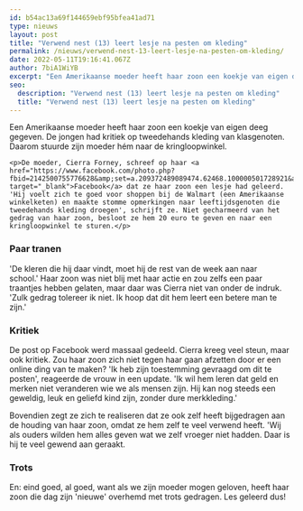 ```yaml
---
id: b54ac13a69f144659ebf95bfea41ad71
type: nieuws
layout: post
title: "Verwend nest (13) leert lesje na pesten om kleding"
permalink: /nieuws/verwend-nest-13-leert-lesje-na-pesten-om-kleding/
date: 2022-05-11T19:16:41.067Z
author: 7biA1WiYB
excerpt: "Een Amerikaanse moeder heeft haar zoon een koekje van eigen deeg gegeven. De jongen had kritiek op tweedehands kleding van klasgenoten. Daarom stuurde zijn moeder hém naar de kringloopwinkel.  "
seo:
  description: "Verwend nest (13) leert lesje na pesten om kleding"
  title: "Verwend nest (13) leert lesje na pesten om kleding"
---
```

Een Amerikaanse moeder heeft haar zoon een koekje van eigen deeg gegeven. De jongen had kritiek op tweedehands kleding van klasgenoten. Daarom stuurde zijn moeder hém naar de kringloopwinkel.  

    <p>De moeder, Cierra Forney, schreef op haar <a href="https://www.facebook.com/photo.php?fbid=2142500755776628&amp;set=a.209372489089474.62468.100000501728921&amp;type=3" target="_blank">Facebook</a> dat ze haar zoon een lesje had geleerd. 'Hij voelt zich te goed voor shoppen bij de Walmart (een Amerikaanse winkelketen) en maakte stomme opmerkingen naar leeftijdsgenoten die tweedehands kleding droegen', schrijft ze. Niet gecharmeerd van het gedrag van haar zoon, besloot ze hem 20 euro te geven en naar een kringloopwinkel te sturen.</p>
<h3>Paar tranen</h3>
<p>'De kleren die hij daar vindt, moet hij de rest van de week aan naar school.' Haar zoon was niet blij met haar actie en zou zelfs een paar traantjes hebben gelaten, maar daar was Cierra niet van onder de indruk. 'Zulk gedrag tolereer ik niet. Ik hoop dat dit hem leert een betere man te zijn.'</p>
<h3>Kritiek</h3>
<p>De post op Facebook werd massaal gedeeld. Cierra kreeg veel steun, maar ook kritiek. Zou haar zoon zich niet tegen haar gaan afzetten door er een online ding van te maken? 'Ik heb zijn toestemming gevraagd om dit te posten', reageerde de vrouw in een update. 'Ik wil hem leren dat geld en merken niet veranderen wie we als mensen zijn. Hij kan nog steeds een geweldig, leuk en geliefd kind zijn, zonder dure merkkleding.' </p>
<p>Bovendien zegt ze zich te realiseren dat ze ook zelf heeft bijgedragen aan de houding van haar zoon, omdat ze hem zelf te veel verwend heeft. 'Wij als ouders wilden hem alles geven wat we zelf vroeger niet hadden. Daar is hij te veel gewend aan geraakt.</p>
<h3>Trots</h3>
<p>En: eind goed, al goed, want als we zijn moeder mogen geloven, heeft haar zoon die dag zijn 'nieuwe' overhemd met trots gedragen. Les geleerd dus!</p>  
